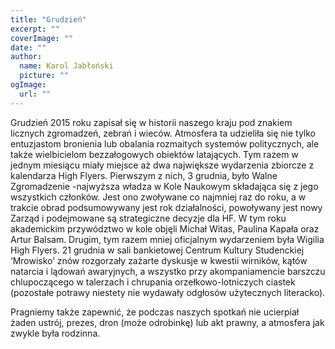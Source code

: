 ```yaml
---
title: "Grudzień"
excerpt: ""
coverImage: ""
date: ""
author:
  name: Karol Jabłoński
  picture: ""
ogImage:
  url: ""
---
```


Grudzień 2015 roku zapisał się w historii naszego kraju pod znakiem licznych zgromadzeń, zebrań i wieców. Atmosfera ta udzieliła się nie tylko entuzjastom bronienia lub obalania rozmaitych systemów politycznych, ale także wielbicielom bezzałogowych obiektów latających. Tym razem w jednym miesiącu miały miejsce aż dwa największe wydarzenia zbiorcze z kalendarza High Flyers. Pierwszym z nich, 3 grudnia, było Walne Zgromadzenie -najwyższa władza w Kole Naukowym składająca się z jego wszystkich członków. Jest ono zwoływane co najmniej raz do roku, a w trakcie obrad podsumowywany jest rok działalności, powoływany jest nowy Zarząd i podejmowane są strategiczne decyzje dla HF. W tym roku akademickim przywództwo w kole objęli Michał Witas, Paulina Kapała oraz Artur Balsam. Drugim, tym razem mniej oficjalnym wydarzeniem była Wigilia High Flyers. 21 grudnia w sali bankietowej Centrum Kultury Studenckiej ‘Mrowisko’ znów rozgorzały zażarte dyskusje w kwestii wirników, kątów natarcia i lądowań awaryjnych, a wszystko przy akompaniamencie barszczu chlupoczącego w talerzach i chrupania orzełkowo-lotniczych ciastek (pozostałe potrawy niestety nie wydawały odgłosów użytecznych literacko).

Pragniemy także zapewnić, że podczas naszych spotkań nie ucierpiał żaden ustrój, prezes, dron (może odrobinkę) lub akt prawny, a atmosfera jak zwykle była rodzinna. 